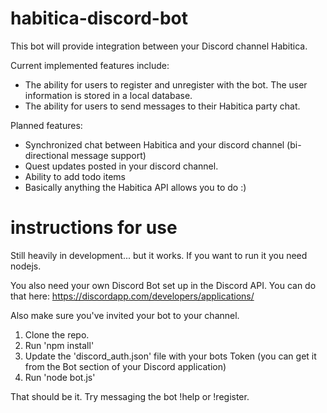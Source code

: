 # habitica-discord-bot

This bot will provide integration between your Discord channel  Habitica.


Current implemented features include:
 - The ability for users to register and unregister with the bot. The user information is stored in a local database.
 - The ability for users to send messages to their Habitica party chat.
 
Planned features:
 - Synchronized chat between Habitica and your discord channel (bi-directional message support)
 - Quest updates posted in your discord channel.
 - Ability to add todo items
 - Basically anything the Habitica API allows you to do :)
 
 # instructions for use
 
 Still heavily in development... but it works. If you want to run it you need nodejs. 

You also need your own Discord Bot set up in the Discord API. You can do that here: https://discordapp.com/developers/applications/

Also make sure you've invited your bot to your channel.

1. Clone the repo.
2. Run 'npm install'
3. Update the 'discord_auth.json' file with your bots Token (you can get it from the Bot section of your Discord application)
4. Run 'node bot.js'

That should be it. Try messaging the bot !help or !register.